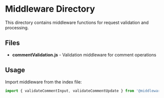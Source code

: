 # Middleware Directory

This directory contains middleware functions for request validation and processing.

## Files

- **commentValidation.js** - Validation middleware for comment operations

## Usage

Import middleware from the index file:

```javascript
import { validateCommentInput, validateCommentUpdate } from '@middleware';
```
